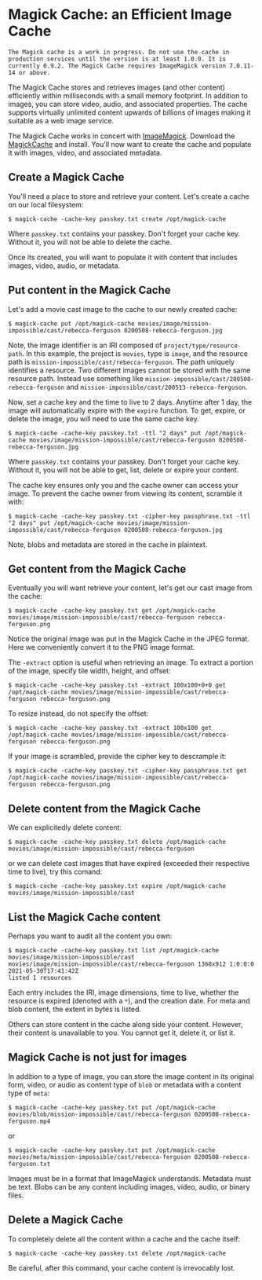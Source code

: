 # Magick Cache: an Efficient Image Cache

`The Magick cache is a work in progress. Do not use the cache in production services until the version is at least 1.0.0. It is currently 0.9.2. The Magick Cache requires ImageMagick version 7.0.11-14 or above.`

The Magick Cache stores and retrieves images (and other content) efficiently within milliseconds with a small memory footprint. In addition to images, you can store video, audio, and associated properties. The cache supports virtually unlimited content upwards of billions of images making it suitable as a web image service.

The Magick Cache works in concert with [ImageMagick](https://imagemagick.org). Download the [MagickCache](https://github.com/ImageMagick/MagickCache) and install. You'll now want to create the cache and populate it with images, video, and associated metadata.

## Create a Magick Cache

You'll need a place to store and retrieve your content.  Let's create a cache on our local filesystem:

```
$ magick-cache -cache-key passkey.txt create /opt/magick-cache
```

Where `passkey.txt` contains your passkey. Don't forget your cache key. Without it, you will not be able to delete the cache.

Once its created, you will want to populate it with content that includes images, video, audio, or metadata.

## Put content in the Magick Cache

Let's add a movie cast image to the cache to our newly created cache:</p>

```
$ magick-cache put /opt/magick-cache movies/image/mission-impossible/cast/rebecca-ferguson 0200508-rebecca-ferguson.jpg
```

Note, the image identifier is an IRI composed of `project/type/resource-path`. In this example, the project is `movies`, type is `image`, and the resource path is `mission-impossible/cast/rebecca-ferguson`. The path uniquely identifies a resource. Two different images cannot be stored with the same resource path. Instead use something like `mission-impossible/cast/200508-rebecca-ferguson` and `mission-impossible/cast/200513-rebecca-ferguson`.

Now, set a cache key and the time to live to 2 days. Anytime after 1 day, the image will automatically expire with the `expire` function. To get, expire, or delete the image, you will need to use the same cache key.

```
$ magick-cache -cache-key passkey.txt -ttl "2 days" put /opt/magick-cache movies/image/mission-impossible/cast/rebecca-ferguson 0200508-rebecca-ferguson.jpg
```

Where `passkey.txt` contains your passkey. Don't forget your cache key. Without it, you will not be able to get, list, delete or expire your content.

The cache key ensures only you and the cache owner can access your image.  To prevent the cache owner from viewing its content, scramble it with:

```
$ magick-cache -cache-key passkey.txt -cipher-key passphrase.txt -ttl "2 days" put /opt/magick-cache movies/image/mission-impossible/cast/rebecca-ferguson 0200508-rebecca-ferguson.jpg
```

Note, blobs and metadata are stored in the cache in plaintext.

## Get content from the Magick Cache

Eventually you will want retrieve your content, let's get our cast image from the cache:

```
$ magick-cache -cache-key passkey.txt get /opt/magick-cache movies/image/mission-impossible/cast/rebecca-ferguson rebecca-ferguson.png
```

Notice the original image was put in the Magick Cache in the JPEG format. Here we conveniently convert it to the PNG image format.

The `-extract` option is useful when retrieving an image.  To extract a portion of the image, specify tile width, height, and offset:

```
$ magick-cache -cache-key passkey.txt -extract 100x100+0+0 get /opt/magick-cache movies/image/mission-impossible/cast/rebecca-ferguson rebecca-ferguson.png
```

To resize instead, do not specify the offset:

```
$ magick-cache -cache-key passkey.txt -extract 100x100 get /opt/magick-cache movies/image/mission-impossible/cast/rebecca-ferguson rebecca-ferguson.png
```

If your image is scrambled, provide the cipher key to descrample it:

```
$ magick-cache -cache-key passkey.txt -cipher-key passphrase.txt get /opt/magick-cache movies/image/mission-impossible/cast/rebecca-ferguson rebecca-ferguson.png
```

## Delete content from the Magick Cache

We can explicitedly delete content:

```
$ magick-cache -cache-key passkey.txt delete /opt/magick-cache movies/image/mission-impossible/cast/rebecca-ferguson 
```

or we can delete cast images that have expired (exceeded their respective time to live), try this comand:

```
$ magick-cache -cache-key passkey.txt expire /opt/magick-cache movies/image/mission-impossible/cast
```

## List the Magick Cache content

Perhaps you want to audit all the content you own:

```
$ magick-cache -cache-key passkey.txt list /opt/magick-cache movies/image/mission-impossible/cast
movies/image/mission-impossible/cast/rebecca-ferguson 1368x912 1:0:0:0 2021-05-30T17:41:42Z
listed 1 resources
```

Each entry includes the IRI, image dimensions, time to live, whether the resource is expired (denoted with a `*`), and the creation date.  For meta and blob content, the extent in bytes is listed.

Others can store content in the cache along side your content.  However, their content is unavailable to you.  You cannot get it, delete it, or list it.

## Magick Cache is not just for images

In addition to a type of image, you can store the image content in its original form, video, or audio as content type of `blob` or metadata with a content type of `meta`:

```
$ magick-cache -cache-key passkey.txt put /opt/magick-cache movies/blob/mission-impossible/cast/rebecca-ferguson 0200508-rebecca-ferguson.mp4
```

or

```
$ magick-cache -cache-key passkey.txt put /opt/magick-cache movies/meta/mission-impossible/cast/rebecca-ferguson 0200508-rebecca-ferguson.txt
```

Images must be in a format that ImageMagick understands.  Metadata must be text.  Blobs can be any content including images, video, audio, or binary files.

## Delete a Magick Cache

To completely delete all the content within a cache and the cache itself:

```
$ magick-cache -cache-key passkey.txt delete /opt/magick-cache
```

Be careful, after this command, your cache content is irrevocably lost.
